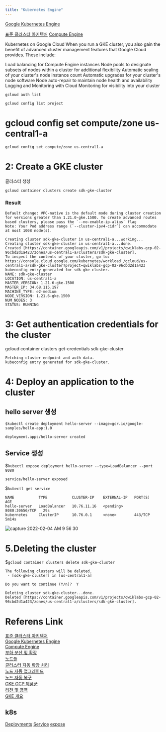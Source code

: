 ```yaml
---
title: "Kubernetes Engine"
---
```


[Google Kubernetes Engine](https://cloud.google.com/kubernetes-engine/)

[표준 클러스터 아키텍처](https://cloud.google.com/kubernetes-engine/docs/concepts/cluster-architecture)
[Compute Engine](https://cloud.google.com/compute)

Kubernetes on Google Cloud
When you run a GKE cluster, you also gain the benefit of advanced cluster management features that Google Cloud provides. These include:

Load balancing for Compute Engine instances
Node pools to designate subsets of nodes within a cluster for additional flexibility
Automatic scaling of your cluster's node instance count
Automatic upgrades for your cluster's node software
Node auto-repair to maintain node health and availability
Logging and Monitoring with Cloud Monitoring for visibility into your cluster

```
gcloud auth list

gcloud config list project
```

# gcloud config set compute/zone us-central1-a
```
gcloud config set compute/zone us-central1-a
```


# 2: Create a GKE cluster

클러스터 생성
```
gcloud container clusters create sdk-gke-cluster
```
### Result

```
Default change: VPC-native is the default mode during cluster creation for versions greater than 1.21.0-gke.1500. To create advanced routes based clusters, please pass the `--no-enable-ip-alias` flag
Note: Your Pod address range (`--cluster-ipv4-cidr`) can accommodate at most 1008 node(s).

Creating cluster sdk-gke-cluster in us-central1-a...working...
Creating cluster sdk-gke-cluster in us-central1-a...done.     
Created [https://container.googleapis.com/v1/projects/qwiklabs-gcp-02-96cbd2d1a423/zones/us-central1-a/clusters/sdk-gke-cluster].
To inspect the contents of your cluster, go to: https://console.cloud.google.com/kubernetes/workload_/gcloud/us-central1-a/sdk-gke-cluster?project=qwiklabs-gcp-02-96cbd2d1a423
kubeconfig entry generated for sdk-gke-cluster.
NAME: sdk-gke-cluster
LOCATION: us-central1-a
MASTER_VERSION: 1.21.6-gke.1500
MASTER_IP: 34.68.115.197
MACHINE_TYPE: e2-medium
NODE_VERSION: 1.21.6-gke.1500
NUM_NODES: 3
STATUS: RUNNING
```
# 3: Get authentication credentials for the cluster

gcloud container clusters get-credentials sdk-gke-cluster
```
Fetching cluster endpoint and auth data.
kubeconfig entry generated for sdk-gke-cluster.
```
# 4: Deploy an application to the cluster

## hello server 생성
```
$kubectl create deployment hello-server --image=gcr.io/google-samples/hello-app:1.0

deployment.apps/hello-server created
```
## Service 생성

$`kubectl expose deployment hello-server --type=LoadBalancer --port 8080`

```
service/hello-server exposed

```

$`kubectl get service`  
```
NAME           TYPE           CLUSTER-IP    EXTERNAL-IP   PORT(S)          AGE
hello-server   LoadBalancer   10.76.11.16   <pending>     8080:30656/TCP   29s
kubernetes     ClusterIP      10.76.0.1     <none>        443/TCP          5m14s
```

![capture 2022-02-04 AM 9 56 30](https://user-images.githubusercontent.com/16316626/152454577-b49bd70e-4edb-4ad0-ab65-41d12e17f525.png)

# 5.Deleting the cluster

$`gcloud container clusters delete sdk-gke-cluster`
```
The following clusters will be deleted.
 - [sdk-gke-cluster] in [us-central1-a]

Do you want to continue (Y/n)?  Y

Deleting cluster sdk-gke-cluster...done.     
Deleted [https://container.googleapis.com/v1/projects/qwiklabs-gcp-02-96cbd2d1a423/zones/us-central1-a/clusters/sdk-gke-cluster].

```


# Referens Link

[표준 클러스터 아키텍처](https://cloud.google.com/kubernetes-engine/docs/concepts/cluster-architecture)  
[Google Kubernetes Engine](https://cloud.google.com/kubernetes-engine/)  
[Compute Engine](https://cloud.google.com/compute)  
[부하 분산 및 확장](https://cloud.google.com/compute/docs/load-balancing-and-autoscaling)  
[노드풀](https://cloud.google.com/kubernetes-engine/docs/concepts/node-pools)  
[클러스터 자동 확장 처리](https://cloud.google.com/kubernetes-engine/docs/concepts/cluster-autoscaler)  
[노드 자동 업그레이드](https://cloud.google.com/kubernetes-engine/docs/how-to/node-auto-upgrades)  
[노드 자동 복구](https://cloud.google.com/kubernetes-engine/docs/how-to/node-auto-repair)  
[GKE GCP 제품군](https://cloud.google.com/stackdriver/docs/solutions/gke)  
[리전 및 영역](https://cloud.google.com/compute/docs/regions-zones/#available)  
[GKE 개요](https://cloud.google.com/kubernetes-engine/docs/concepts/kubernetes-engine-overview)
## k8s
[Deployments](https://kubernetes.io/docs/concepts/workloads/controllers/deployment)
[Service](https://kubernetes.io/docs/concepts/services-networking/service/)
[expose](https://kubernetes.io/docs/reference/generated/kubectl/kubectl-commands#expose)





